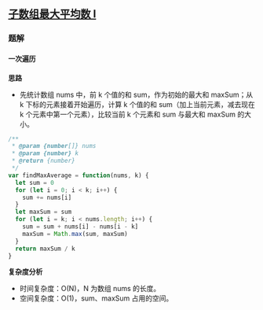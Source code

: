 ## [子数组最大平均数 I](https://leetcode-cn.com/problems/maximum-average-subarray-i/)

### 题解
#### 一次遍历
**思路**
+ 先统计数组 nums 中，前 k 个值的和 sum，作为初始的最大和 maxSum；从 k 下标的元素接着开始遍历，计算 k 个值的和 sum（加上当前元素，减去现在 k 个元素中第一个元素），比较当前 k 个元素和 sum 与最大和 maxSum 的大小。

```js
/**
 * @param {number[]} nums
 * @param {number} k
 * @return {number}
 */
var findMaxAverage = function(nums, k) {
  let sum = 0
  for (let i = 0; i < k; i++) {
    sum += nums[i]
  }
  let maxSum = sum
  for (let i = k; i < nums.length; i++) {
    sum = sum + nums[i] - nums[i - k]
    maxSum = Math.max(sum, maxSum)
  }
  return maxSum / k
}
```

**复杂度分析**
+ 时间复杂度：O(N)，N 为数组 nums 的长度。
+ 空间复杂度：O(1)，sum、maxSum 占用的空间。